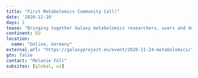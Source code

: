 ```yaml
---
title: "First Metabolomics Community Call!"
date: '2020-12-10'
days: 1
tease: "Bringing together Galaxy metabolomics researchers, users and developers, to discuss needs, ideas, ..."
continent: EU
location:
  name: "Online, Germany"
external_url: "https://galaxyproject.eu/event/2020-11-24-metabolomics/"
gtn: false
contact: "Melanie Föll"
subsites: [global, us]
---
```

